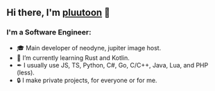 ## Hi there, I'm [pluutoon](https://example.org) 👋 

### I'm a Software Engineer:

- 🎓 Main developer of neodyne, jupiter image host.
- 🧠 I’m currently learning Rust and Kotlin.
- ✒ I usually use JS, TS, Python, C#, Go, C/C++, Java, Lua, and PHP (less).
- 🔒 I make private projects, for everyone or for me.
